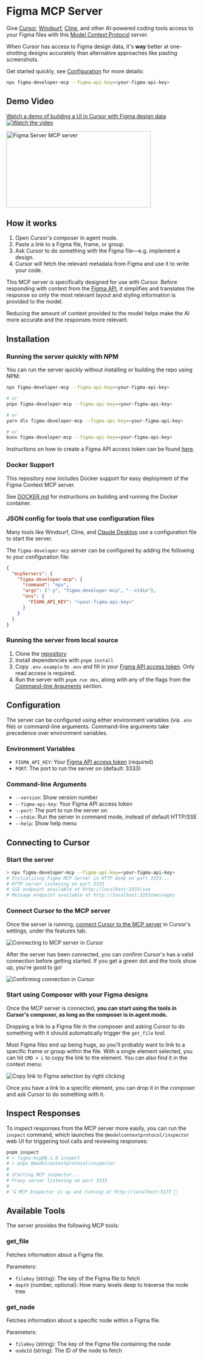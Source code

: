 # Figma MCP Server

Give [Cursor](https://cursor.sh/), [Windsurf](https://codeium.com/windsurf), [Cline](https://cline.bot/), and other AI-powered coding tools access to your Figma files with this [Model Context Protocol](https://modelcontextprotocol.io/introduction) server.

When Cursor has access to Figma design data, it's **way** better at one-shotting designs accurately than alternative approaches like pasting screenshots.

Get started quickly, see [Configuration](#configuration) for more details:

```bash
npx figma-developer-mcp --figma-api-key=<your-figma-api-key>
```

## Demo Video

[Watch a demo of building a UI in Cursor with Figma design data](https://youtu.be/6G9yb-LrEqg)
[![Watch the video](https://img.youtube.com/vi/6G9yb-LrEqg/maxresdefault.jpg)](https://youtu.be/6G9yb-LrEqg)

<a href="https://glama.ai/mcp/servers/kcftotr525"><img width="380" height="200" src="https://glama.ai/mcp/servers/kcftotr525/badge" alt="Figma Server MCP server" /></a>

## How it works

1. Open Cursor's composer in agent mode.
1. Paste a link to a Figma file, frame, or group.
1. Ask Cursor to do something with the Figma file—e.g. implement a design.
1. Cursor will fetch the relevant metadata from Figma and use it to write your code.

This MCP server is specifically designed for use with Cursor. Before responding with context from the [Figma API](https://www.figma.com/developers/api), it simplifies and translates the response so only the most relevant layout and styling information is provided to the model.

Reducing the amount of context provided to the model helps make the AI more accurate and the responses more relevant.

## Installation

### Running the server quickly with NPM

You can run the server quickly without installing or building the repo using NPM:

```bash
npx figma-developer-mcp --figma-api-key=<your-figma-api-key>

# or
pnpx figma-developer-mcp --figma-api-key=<your-figma-api-key>

# or
yarn dlx figma-developer-mcp --figma-api-key=<your-figma-api-key>

# or
bunx figma-developer-mcp --figma-api-key=<your-figma-api-key>
```

Instructions on how to create a Figma API access token can be found [here](https://help.figma.com/hc/en-us/articles/8085703771159-Manage-personal-access-tokens).

### Docker Support

This repository now includes Docker support for easy deployment of the Figma Context MCP server.

See [DOCKER.md](./DOCKER.md) for instructions on building and running the Docker container.


### JSON config for tools that use configuration files

Many tools like Windsurf, Cline, and [Claude Desktop](https://claude.ai/download) use a configuration file to start the server.

The `figma-developer-mcp` server can be configured by adding the following to your configuration file:

```json
{
  "mcpServers": {
    "figma-developer-mcp": {
      "command": "npx",
      "args": ["-y", "figma-developer-mcp", "--stdio"],
      "env": {
        "FIGMA_API_KEY": "<your-figma-api-key>"
      }
    }
  }
}
```

### Running the server from local source

1. Clone the [repository](https://github.com/GLips/Figma-Context-MCP)
2. Install dependencies with `pnpm install`
3. Copy `.env.example` to `.env` and fill in your [Figma API access token](https://help.figma.com/hc/en-us/articles/8085703771159-Manage-personal-access-tokens). Only read access is required.
4. Run the server with `pnpm run dev`, along with any of the flags from the [Command-line Arguments](#command-line-arguments) section.

## Configuration

The server can be configured using either environment variables (via `.env` file) or command-line arguments. Command-line arguments take precedence over environment variables.

### Environment Variables

- `FIGMA_API_KEY`: Your [Figma API access token](https://help.figma.com/hc/en-us/articles/8085703771159-Manage-personal-access-tokens) (required)
- `PORT`: The port to run the server on (default: 3333)

### Command-line Arguments

- `--version`: Show version number
- `--figma-api-key`: Your Figma API access token
- `--port`: The port to run the server on
- `--stdio`: Run the server in command mode, instead of default HTTP/SSE
- `--help`: Show help menu

## Connecting to Cursor

### Start the server

```bash
> npx figma-developer-mcp --figma-api-key=<your-figma-api-key>
# Initializing Figma MCP Server in HTTP mode on port 3333...
# HTTP server listening on port 3333
# SSE endpoint available at http://localhost:3333/sse
# Message endpoint available at http://localhost:3333/messages
```

### Connect Cursor to the MCP server

Once the server is running, [connect Cursor to the MCP server](https://docs.cursor.com/context/model-context-protocol) in Cursor's settings, under the features tab.

![Connecting to MCP server in Cursor](./docs/cursor-MCP-settings.png)

After the server has been connected, you can confirm Cursor's has a valid connection before getting started. If you get a green dot and the tools show up, you're good to go!

![Confirming connection in Cursor](./docs/verify-connection.png)

### Start using Composer with your Figma designs

Once the MCP server is connected, **you can start using the tools in Cursor's composer, as long as the composer is in agent mode.**

Dropping a link to a Figma file in the composer and asking Cursor to do something with it should automatically trigger the `get_file` tool.

Most Figma files end up being huge, so you'll probably want to link to a specific frame or group within the file. With a single element selected, you can hit `CMD + L` to copy the link to the element. You can also find it in the context menu:

![Copy link to Figma selection by right clicking](./docs/figma-copy-link.png)

Once you have a link to a specific element, you can drop it in the composer and ask Cursor to do something with it.

## Inspect Responses

To inspect responses from the MCP server more easily, you can run the `inspect` command, which launches the `@modelcontextprotocol/inspector` web UI for triggering tool calls and reviewing responses:

```bash
pnpm inspect
# > figma-mcp@0.1.0 inspect
# > pnpx @modelcontextprotocol/inspector
#
# Starting MCP inspector...
# Proxy server listening on port 3333
#
# 🔍 MCP Inspector is up and running at http://localhost:5173 🚀
```

## Available Tools

The server provides the following MCP tools:

### get_file

Fetches information about a Figma file.

Parameters:

- `fileKey` (string): The key of the Figma file to fetch
- `depth` (number, optional): How many levels deep to traverse the node tree

### get_node

Fetches information about a specific node within a Figma file.

Parameters:

- `fileKey` (string): The key of the Figma file containing the node
- `nodeId` (string): The ID of the node to fetch
